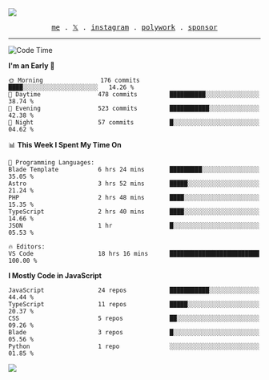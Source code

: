 <img style="bottom: 800px;" src="https://imgur.com/rilHVxA.png"/>
<p align="center">
  <samp>
    <a href="https://fayln.com">me</a> .
    <!-- <a href="https://fayln.com/projects">projects</a> . -->
    <a href="https://go.fayln.com/twitter">𝕏</a> .
    <a href="https://go.fayln.com/instagram">instagram</a> .
    <a href="https://go.fayln.com/polywork">polywork</a> .
    <a href="https://github.com/sponsors/faridhnzz">sponsor</a>
  </samp>
</p>

---
<!--START_SECTION:waka-->
![Code Time](http://img.shields.io/badge/Code%20Time-2%2C179%20hrs%2048%20mins-blue)

**I'm an Early 🐤** 

```text
🌞 Morning                176 commits         ████░░░░░░░░░░░░░░░░░░░░░   14.26 % 
🌆 Daytime                478 commits         ██████████░░░░░░░░░░░░░░░   38.74 % 
🌃 Evening                523 commits         ███████████░░░░░░░░░░░░░░   42.38 % 
🌙 Night                  57 commits          █░░░░░░░░░░░░░░░░░░░░░░░░   04.62 % 
```


📊 **This Week I Spent My Time On** 

```text
💬 Programming Languages: 
Blade Template           6 hrs 24 mins       █████████░░░░░░░░░░░░░░░░   35.05 % 
Astro                    3 hrs 52 mins       █████░░░░░░░░░░░░░░░░░░░░   21.24 % 
PHP                      2 hrs 48 mins       ████░░░░░░░░░░░░░░░░░░░░░   15.35 % 
TypeScript               2 hrs 40 mins       ████░░░░░░░░░░░░░░░░░░░░░   14.66 % 
JSON                     1 hr                █░░░░░░░░░░░░░░░░░░░░░░░░   05.53 % 

🔥 Editors: 
VS Code                  18 hrs 16 mins      █████████████████████████   100.00 % 
```

**I Mostly Code in JavaScript** 

```text
JavaScript               24 repos            ███████████░░░░░░░░░░░░░░   44.44 % 
TypeScript               11 repos            █████░░░░░░░░░░░░░░░░░░░░   20.37 % 
CSS                      5 repos             ██░░░░░░░░░░░░░░░░░░░░░░░   09.26 % 
Blade                    3 repos             █░░░░░░░░░░░░░░░░░░░░░░░░   05.56 % 
Python                   1 repo              ░░░░░░░░░░░░░░░░░░░░░░░░░   01.85 % 
```




<!--END_SECTION:waka-->

![](https://hit.yhype.me/github/profile?user_id=29797712)
